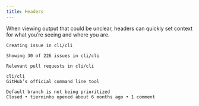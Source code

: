 ```yaml
---
title: Headers
---
```


When viewing output that could be unclear, headers can quickly set context for what you’re seeing and where you are.

```
Creating issue in cli/cli

Showing 30 of 226 issues in cli/cli

Relevant pull requests in cli/cli

cli/cli
GitHub’s official command line tool

Default branch is not being prioritized
Closed • tierninho opened about 6 months ago • 1 comment
```
